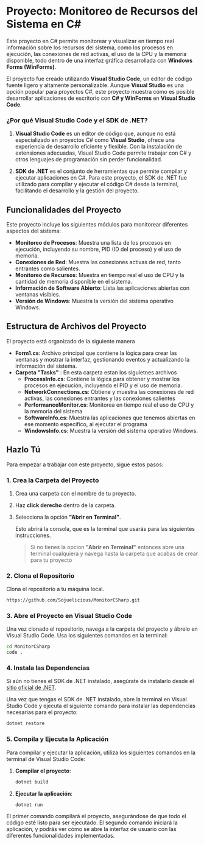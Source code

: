 # Proyecto: Monitoreo de Recursos del Sistema en C#

Este proyecto en C# permite monitorear y visualizar en tiempo real información sobre los recursos del sistema, como los procesos en ejecución, las conexiones de red activas, el uso de la CPU y la memoria disponible, todo dentro de una interfaz gráfica desarrollada con **Windows Forms (WinForms)**.

El proyecto fue creado utilizando **Visual Studio Code**, un editor de código fuente ligero y altamente personalizable. Aunque **Visual Studio** es una opción popular para proyectos C#, este proyecto muestra cómo es posible desarrollar aplicaciones de escritorio con **C# y WinForms** en **Visual Studio Code**. 

### ¿Por qué Visual Studio Code y el SDK de .NET?

1. **Visual Studio Code** es un editor de código que, aunque no está especializado en proyectos C# como **Visual Studio**, ofrece una experiencia de desarrollo eficiente y flexible. Con la instalación de extensiones adecuadas, Visual Studio Code permite trabajar con C# y otros lenguajes de programación sin perder funcionalidad.

2. **SDK de .NET** es el conjunto de herramientas que permite compilar y ejecutar aplicaciones en C#. Para este proyecto, el SDK de .NET fue utilizado para compilar y ejecutar el código C# desde la terminal, facilitando el desarrollo y la gestión del proyecto.

## Funcionalidades del Proyecto

Este proyecto incluye los siguientes módulos para monitorear diferentes aspectos del sistema:

- **Monitoreo de Procesos**: Muestra una lista de los procesos en ejecución, incluyendo su nombre, PID (ID del proceso) y el uso de memoria.
- **Conexiones de Red**: Muestra las conexiones activas de red, tanto entrantes como salientes.
- **Monitoreo de Recursos**: Muestra en tiempo real el uso de CPU y la cantidad de memoria disponible en el sistema.
- **Información de Software Abierto**: Lista las aplicaciones abiertas con ventanas visibles.
- **Versión de Windows**: Muestra la versión del sistema operativo Windows.

## Estructura de Archivos del Proyecto

El proyecto está organizado de la siguiente manera

- **Form1.cs**: Archivo principal que contiene la lógica para crear las ventanas y mostrar la interfaz, gestionando eventos y actualizando la información del sistema.
- **Carpeta "Tasks"** : En esta carpeta estan los siguietnes archivos
  - **ProcessInfo.cs**: Contiene la lógica para obtener y mostrar los procesos en ejecución, incluyendo el PID y el uso de memoria.
  - **NetworkConnections.cs**: Obtiene y muestra las conexiones de red activas, las conexiones entrantes y las conexiones salientes
  - **PerformanceMonitor.cs**: Monitorea en tiempo real el uso de CPU y la memoria del sistema
  - **SoftwareInfo.cs**: Muestra las aplicaciones que tenemos abiertas en ese momento especifico, al ejecutar el programa
  - **WindowsInfo.cs**: Muestra la versión del sistema operativo Windows.

## Hazlo Tú

Para empezar a trabajar con este proyecto, sigue estos pasos:
### 1. Crea la Carpeta del Proyecto

1. Crea una carpeta con el nombre de tu proyecto.
2. Haz **click derecho** dentro de la carpeta.
3. Selecciona la opción **"Abrir en Terminal"**.
   
   Esto abrirá la consola, que es la terminal que usarás para las siguientes instrucciones.

   >Si no tienes la opcion **"Abrir en Terminal"** entonces abre una terminal cualquiera y navega hasta la carpeta que acabas de crear para tu proyecto


### 2. Clona el Repositorio

Clona el repositorio a tu máquina local.

```bash
https://github.com/Sojuelicious/MonitorCSharp.git
```

### 3. Abre el Proyecto en Visual Studio Code

Una vez clonado el repositorio, navega a la carpeta del proyecto y ábrelo en Visual Studio Code. Usa los siguientes comandos en la terminal:

```bash
cd MonitorCSharp
code .
```

### 4. Instala las Dependencias

Si aún no tienes el SDK de .NET instalado, asegúrate de instalarlo desde el [sitio oficial de .NET](https://dotnet.microsoft.com/download).

Una vez que tengas el SDK de .NET instalado, abre la terminal en Visual Studio Code y ejecuta el siguiente comando para instalar las dependencias necesarias para el proyecto:

```bash
dotnet restore
```

### 5. Compila y Ejecuta la Aplicación

Para compilar y ejecutar la aplicación, utiliza los siguientes comandos en la terminal de Visual Studio Code:

1. **Compilar el proyecto**:
    ```bash
    dotnet build
    ```

2. **Ejecutar la aplicación**:
    ```bash
    dotnet run
    ```

El primer comando compilará el proyecto, asegurándose de que todo el código esté listo para ser ejecutado. El segundo comando iniciará la aplicación, y podrás ver cómo se abre la interfaz de usuario con las diferentes funcionalidades implementadas.


